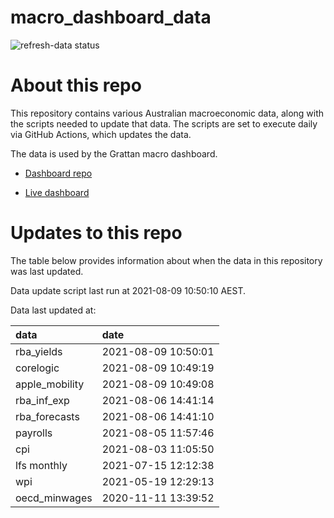 
<!-- README.md is generated from README.Rmd. Please edit that file -->

# macro\_dashboard\_data

<!-- badges: start -->

![refresh-data
status](https://github.com/grattan/macro_dashboard_data/workflows/refresh-data/badge.svg)

<!-- badges: end -->

# About this repo

This repository contains various Australian macroeconomic data, along
with the scripts needed to update that data. The scripts are set to
execute daily via GitHub Actions, which updates the data.

The data is used by the Grattan macro dashboard.

  - [Dashboard repo](https://github.com/grattan/macrodashboard)

  - [Live dashboard](https://mattcowgill.shinyapps.io/macrodashboard/)

# Updates to this repo

The table below provides information about when the data in this
repository was last updated.

Data update script last run at 2021-08-09 10:50:10 AEST.

Data last updated at:

| data            | date                |
| :-------------- | :------------------ |
| rba\_yields     | 2021-08-09 10:50:01 |
| corelogic       | 2021-08-09 10:49:19 |
| apple\_mobility | 2021-08-09 10:49:08 |
| rba\_inf\_exp   | 2021-08-06 14:41:14 |
| rba\_forecasts  | 2021-08-06 14:41:10 |
| payrolls        | 2021-08-05 11:57:46 |
| cpi             | 2021-08-03 11:05:50 |
| lfs monthly     | 2021-07-15 12:12:38 |
| wpi             | 2021-05-19 12:29:13 |
| oecd\_minwages  | 2020-11-11 13:39:52 |
